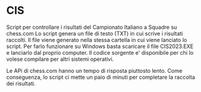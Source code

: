 # CIS

Script per controllare i risultati del Campionato Italiano a Squadre su chess.com
Lo script genera un file di testo (TXT) in cui scrive i risultati raccolti. Il file viene generato nella stessa cartella in cui viene lanciato lo script.
Per farlo funzionare su Windows basta scaricare il file CIS2023.EXE e lanciarlo dal proprio computer.
Il codice sorgente e' disponibile per chi lo volese compilare per altri sistemi operativi.

Le APi di chess.com hanno un tempo di risposta piuttosto lento. Come conseguenza, lo script ci mette un paio di minuti per completare la raccolta dei risultati.
